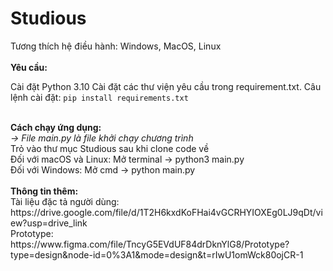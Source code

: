 # Studious
Tương thích hệ điều hành: Windows, MacOS, Linux <br>
<br>
<b>Yêu cầu:</b> <br>

 Cài đặt Python 3.10
 Cài đặt các thư viện yêu cầu trong requirement.txt. Câu lệnh cài đặt: `pip install requirements.txt`

<br>
<b>Cách chạy ứng dụng:</b> <br>
<i>-> File main.py là file khởi chạy chương trình</i> <br>
Trỏ vào thư mục Studious sau khi clone code về <br>
Đối với macOS và Linux: Mở terminal -> python3 main.py <br>
Đối với Windows: Mở cmd -> python main.py <br>
<br>
<b>Thông tin thêm:</b> <br>
Tài liệu đặc tả người dùng: https://drive.google.com/file/d/1T2H6kxdKoFHai4vGCRHYIOXEg0LJ9qDt/view?usp=drive_link <br>
Prototype: https://www.figma.com/file/TncyG5EVdUF84drDknYlG8/Prototype?type=design&node-id=0%3A1&mode=design&t=rIwU1omWck80ojCR-1 <br>
